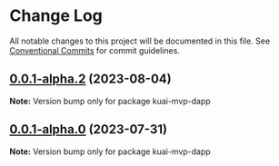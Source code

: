 # Change Log

All notable changes to this project will be documented in this file.
See [Conventional Commits](https://conventionalcommits.org) for commit guidelines.

## [0.0.1-alpha.2](https://github.com/ckb-js/kuai/compare/v0.0.1-alpha.0...v0.0.1-alpha.2) (2023-08-04)

**Note:** Version bump only for package kuai-mvp-dapp





## [0.0.1-alpha.0](https://github.com/ckb-js/kuai/compare/v0.0.1-alpha...v0.0.1-alpha.0) (2023-07-31)

**Note:** Version bump only for package kuai-mvp-dapp
